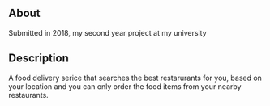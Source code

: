 ## About

  Submitted in 2018, my second year project at my university


## Description

  A food delivery serice that searches the best restarurants for you, based on your location and you can only order the food items from your nearby restaurants. 

